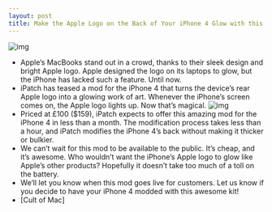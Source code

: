 ```yaml
---
layout: post
title: Make the Apple Logo on the Back of Your iPhone 4 Glow with this Magical Mod
---
```

![img](http://media.idownloadblog.com/wp-content/uploads/2011/09/img_1648-e1315847220255.jpeg)
* Apple’s MacBooks stand out in a crowd, thanks to their sleek design and bright Apple logo. Apple designed the logo on its laptops to glow, but the iPhone has lacked such a feature. Until now.
* iPatch has teased a mod for the iPhone 4 that turns the device’s rear Apple logo into a glowing work of art. Whenever the iPhone’s screen comes on, the Apple logo lights up. Now that’s magical.
![img](http://media.idownloadblog.com/wp-content/uploads/2011/09/img_1650-e1315847319830.jpeg)
* Priced at £100 ($159), iPatch expects to offer this amazing mod for the iPhone 4 in less than a month. The modification process takes less than a hour, and iPatch modifies the iPhone 4’s back without making it thicker or bulkier.
* We can’t wait for this mod to be available to the public. It’s cheap, and it’s awesome. Who wouldn’t want the iPhone’s Apple logo to glow like Apple’s other products? Hopefully it doesn’t take too much of a toll on the battery.
* We’ll let you know when this mod goes live for customers. Let us know if you decide to have your iPhone 4 modded with this awesome kit!
* [Cult of Mac]

